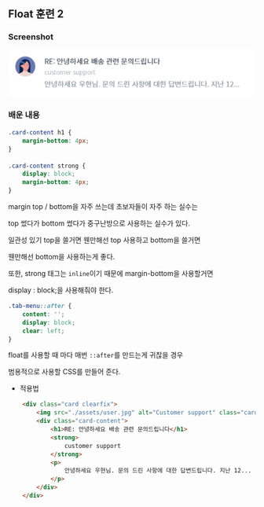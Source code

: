 ## Float 훈련 2

### Screenshot
<img src="./assets/float2.PNG" alt="float2">

### 배운 내용
```CSS
.card-content h1 {
    margin-bottom: 4px;
}

.card-content strong {
    display: block;
    margin-bottom: 4px;
}
```
margin top / bottom을 자주 쓰는데 초보자들이 자주 하는 실수는

top 썼다가 bottom 썼다가 중구난방으로 사용하는 실수가 있다.

일관성 있기 top을 쓸거면 웬만해선 top 사용하고 bottom을 쓸거면 

웬만해선 bottom을 사용하는게 좋다.

또한, strong 태그는 `inline`이기 때문에 margin-bottom을 사용할거면

display : block;을 사용해줘야 한다.

```CSS
.tab-menu::after {
    content: '';
    display: block;
    clear: left;
}
```
float를 사용할 때 마다 매번 `::after`를 만드는게 귀찮을 경우

범용적으로 사용할 CSS를 만들어 준다.

- 적용법

```HTML
    <div class="card clearfix">
        <img src="./assets/user.jpg" alt="Customer support" class="card-user" />
        <div class="card-content">
            <h1>RE: 안녕하세요 배송 관련 문의드립니다</h1>
            <strong>
                customer support
            </strong>
            <p>
                안녕하세요 우현님. 문의 드린 사항에 대한 답변드립니다. 지난 12...
            </p>
        </div>
    </div>
```